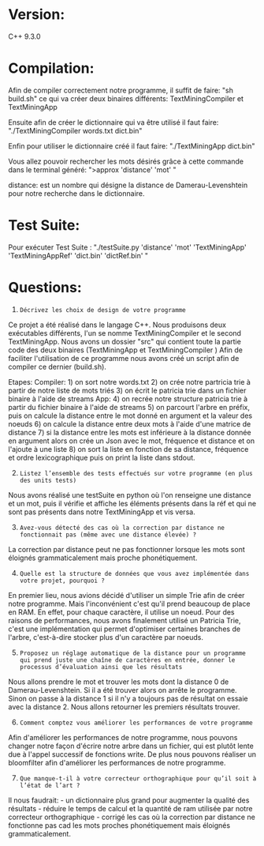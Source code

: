 Version:
==========

C++ 9.3.0

# Compilation:

Afin de compiler correctement notre programme, il suffit de faire: "sh build.sh" ce qui va créer deux binaires différents: TextMiningCompiler et TextMiningApp

Ensuite afin de créer le dictionnaire qui va être utilisé il faut faire: "./TextMiningCompiler words.txt dict.bin"

Enfin pour utiliser le dictionnaire créé il faut faire: "./TextMiningApp dict.bin"

Vous allez pouvoir rechercher les mots désirés grâce à cette commande dans le terminal généré: ">approx 'distance' 'mot' "

distance: est un nombre qui désigne la distance de Damerau-Levenshtein pour notre recherche dans le dictionnaire.

Test Suite:
==========

Pour exécuter Test Suite : "./testSuite.py  'distance' 'mot' 'TextMiningApp' 'TextMiningAppRef' 'dict.bin' 'dictRef.bin' "


Questions:
==========

 1.     Décrivez les choix de design de votre programme
 Ce projet a été réalisé dans le langage C++.
 Nous produisons deux exécutables différents, l'un se nomme TextMiningCompiler et le second TextMiningApp.
 Nous avons un dossier "src" qui contient toute la partie code des deux binaires (TextMiningApp et TextMiningCompiler
)
Afin de faciliter l'utilisation de ce programme nous avons créé un script afin de compiler ce dernier (build.sh).

 Etapes:
    Compiler:
    1) on sort notre words.txt
    2) on crée notre partricia trie à partir de notre liste de mots triés
    3) on écrit le patricia trie dans un fichier binaire à l'aide de streams
    App:
    4) on recrée notre structure patricia trie à partir du fichier binaire à l'aide de streams
    5) on parcourt l'arbre en préfix, puis on calcule la distance entre le mot donné en argument et la valeur des noeuds
    6) on calcule la distance entre deux mots à l'aide d'une matrice de distance
    7) si la distance entre les mots est inférieure à la distance donnée en argument alors on crée un Json avec le mot, fréquence et distance et on l'ajoute à une liste
    8) on sort la liste en fonction de sa distance, fréquence et ordre lexicographique
puis on print la liste dans stdout.


 2.     Listez l’ensemble des tests effectués sur votre programme (en plus des units tests)
Nous avons réalisé une testSuite en python où l'on renseigne une distance et un mot, puis il vérifie et affiche les éléments présents dans la réf et qui ne sont pas présents dans notre TextMiningApp et vis versa.

 3.     Avez-vous détecté des cas où la correction par distance ne fonctionnait pas (même avec une distance élevée) ?
 La correction par distance peut ne pas fonctionner lorsque les mots sont éloignés grammaticalement mais proche phonétiquement.
 
 4.     Quelle est la structure de données que vous avez implémentée dans votre projet, pourquoi ?
En premier lieu, nous avions décidé d'utiliser un simple Trie afin de créer notre programme. Mais l'inconvénient c'est qu'il prend beaucoup de place en RAM. En effet, pour chaque caractère, il utilise un noeud. Pour des raisons de performances, nous avons finalement utilisé un Patricia Trie, c'est une implémentation qui permet d'optimiser certaines branches de l'arbre, c'est-à-dire stocker plus d'un caractère par noeuds.

 5.     Proposez un réglage automatique de la distance pour un programme qui prend juste une chaîne de caractères en entrée, donner le processus d’évaluation ainsi que les résultats
Nous allons prendre le mot et trouver les mots dont la distance 0 de Damerau-Levenshtein. Si il a été trouver alors on arrête le programme. Sinon on passe à la distance 1 si il n'y a toujours pas de résultat on essaie avec la distance 2. Nous allons retourner les premiers résultats trouver.
 
 6.     Comment comptez vous améliorer les performances de votre programme
Afin d'améliorer les performances de notre programme, nous pouvons changer notre façon d'écrire notre arbre dans un fichier, qui est plutôt lente due à l'appel successif de fonctions write. De plus nous pouvons réaliser un bloomfilter afin d'améliorer les performances de notre programme.

 7.     Que manque-t-il à votre correcteur orthographique pour qu’il soit à l’état de l’art ?

Il nous faudrait:
    - un dictionnaire plus grand pour augmenter la qualité des résultats
    - réduire le temps de calcul et la quantité de ram utilisée par notre correcteur orthographique
    - corrigé les cas où la correction par distance ne fonctionne pas cad les mots proches phonétiquement mais éloignés grammaticalement.


